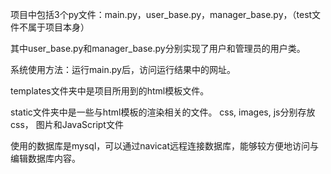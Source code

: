 项目中包括3个py文件：main.py，user_base.py，manager_base.py，（test文件不属于项目本身）

其中user_base.py和manager_base.py分别实现了用户和管理员的用户类。

系统使用方法：运行main.py后，访问运行结果中的网址。

templates文件夹中是项目所用到的html模板文件。

static文件夹中是一些与html模板的渲染相关的文件。
css, images, js分别存放css， 图片和JavaScript文件

使用的数据库是mysql，可以通过navicat远程连接数据库，能够较方便地访问与编辑数据库内容。
